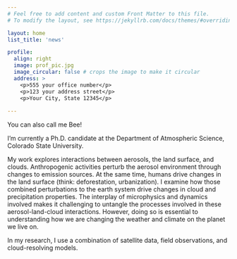 ```yaml
---
# Feel free to add content and custom Front Matter to this file.
# To modify the layout, see https://jekyllrb.com/docs/themes/#overriding-theme-defaults

layout: home
list_title: 'news'

profile:
  align: right
  image: prof_pic.jpg
  image_circular: false # crops the image to make it circular
  address: >
    <p>555 your office number</p>
    <p>123 your address street</p>
    <p>Your City, State 12345</p>
    
---
```


You can also call me Bee!

I’m currently a Ph.D. candidate at the Department of Atmospheric Science, Colorado State University.

My work explores interactions between aerosols, the land surface, and clouds. Anthropogenic activities perturb the aerosol environment through changes to emission sources. At the same time, humans drive changes in the land surface (think: deforestation, urbanization). I examine how those combined perturbations to the earth system drive changes in cloud and precipitation properties. The interplay of microphysics and dynamics involved makes it challenging to untangle the processes involved in these aerosol-land-cloud interactions. However, doing so is essential to understanding how we are changing the weather and climate on the planet we live on.

In my research, I use a combination of satellite data, field observations, and cloud-resolving models.